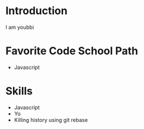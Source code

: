 # Introduction
I am youbbi
# Favorite Code School Path
 * Javascript

# Skills
 * Javascript
 * Yo
 * Killing history using git rebase
